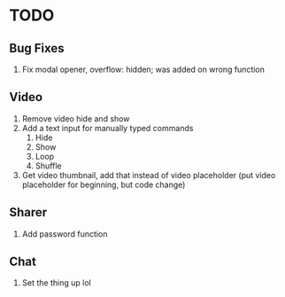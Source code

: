 # TODO

## Bug Fixes
1. Fix modal opener, overflow: hidden; was added on wrong function
## Video

1. Remove video hide and show
2. Add a text input for manually typed commands
    1. Hide
    2. Show
    3. Loop
    4. Shuffle
3. Get video thumbnail, add that instead of video placeholder (put video placeholder for beginning, but code change)


## Sharer

1. Add password function


## Chat
1. Set the thing up lol
